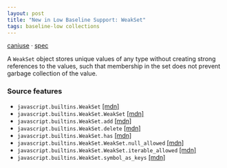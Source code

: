 ```yaml
---
layout: post
title: "New in Low Baseline Support: WeakSet"
tags: baseline-low collections
---
```


[caniuse](https://caniuse.com/?search=weakset) · [spec](https://tc39.es/ecma262/multipage/keyed-collections.html#sec-weakset-objects)

A `WeakSet` object stores unique values of any type without creating strong references to the values, such that membership in the set does not prevent garbage collection of the value.

### Source features

- ``javascript.builtins.WeakSet`` [[mdn]](https://https://developer.mozilla.org/en-US/search?q=javascript.builtins.WeakSet)
- ``javascript.builtins.WeakSet.WeakSet`` [[mdn]](https://https://developer.mozilla.org/en-US/search?q=javascript.builtins.WeakSet.WeakSet)
- ``javascript.builtins.WeakSet.add`` [[mdn]](https://https://developer.mozilla.org/en-US/search?q=javascript.builtins.WeakSet.add)
- ``javascript.builtins.WeakSet.delete`` [[mdn]](https://https://developer.mozilla.org/en-US/search?q=javascript.builtins.WeakSet.delete)
- ``javascript.builtins.WeakSet.has`` [[mdn]](https://https://developer.mozilla.org/en-US/search?q=javascript.builtins.WeakSet.has)
- ``javascript.builtins.WeakSet.WeakSet.null_allowed`` [[mdn]](https://https://developer.mozilla.org/en-US/search?q=javascript.builtins.WeakSet.WeakSet.null_allowed)
- ``javascript.builtins.WeakSet.WeakSet.iterable_allowed`` [[mdn]](https://https://developer.mozilla.org/en-US/search?q=javascript.builtins.WeakSet.WeakSet.iterable_allowed)
- ``javascript.builtins.WeakSet.symbol_as_keys`` [[mdn]](https://https://developer.mozilla.org/en-US/search?q=javascript.builtins.WeakSet.symbol_as_keys)
